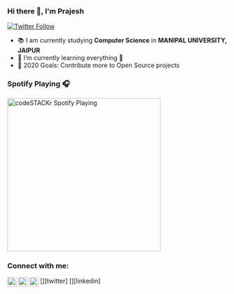 ### Hi there 👋, I'm Prajesh

[![Twitter Follow](https://img.shields.io/twitter/follow/codeSTACKr?color=1DA1F2&logo=twitter&style=for-the-badge)](https://twitter.com/_prajeshy)


- 📚 I am currently studying **Computer Science** in **MANIPAL UNIVERSITY, JAIPUR**
- 📖 I’m currently learning everything 🤣
- 🥅 2020 Goals: Contribute more to Open Source projects

### Spotify Playing 🎧

[<img src="https://now-playing-codestackr.vercel.app/api/spotify-playing" alt="codeSTACKr Spotify Playing" width="350" />](https://open.spotify.com/track/7tZQznsUajYIVj4IwALXmzb)

### Connect with me:

[<img align="left" alt="_prajeshy | Twitter" width="22px" src="https://cdn.jsdelivr.net/npm/simple-icons@v3/icons/twitter.svg" />][twitter]
[<img align="left" alt="codeSTACKr | LinkedIn" width="22px" src="https://cdn.jsdelivr.net/npm/simple-icons@v3/icons/linkedin.svg" />][linkedin]
[<img align="left" alt="_prajeshy | Instagram" width="22px" src="https://cdn.jsdelivr.net/npm/simple-icons@v3/icons/instagram.svg" />](instagram)

<br />

